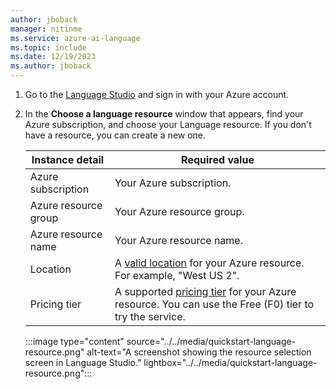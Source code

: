 ```yaml
---
author: jboback
manager: nitinme
ms.service: azure-ai-language
ms.topic: include
ms.date: 12/19/2023
ms.author: jboback
---
```




1. Go to the [Language Studio](https://aka.ms/languageStudio) and sign in with your Azure account. 

2. In the **Choose a language resource** window that appears, find your Azure subscription, and choose your Language resource. If you don't have a resource, you can create a new one.

    |Instance detail  |Required value  |
    |---------|---------|
    |Azure subscription | Your Azure subscription.           |
    |Azure resource group | Your Azure resource group. |
    |Azure resource name |  Your Azure resource name.        |
    |Location | A [valid location](../../service-limits.md#regional-availability) for your Azure resource. For example, "West US 2".       |
    |Pricing tier     | A supported [pricing tier](../../service-limits.md#language-resource-limits) for your Azure resource. You can use the Free (F0) tier to try the service.       |
    
    :::image type="content" source="../../media/quickstart-language-resource.png" alt-text="A screenshot showing the resource selection screen in Language Studio." lightbox="../../media/quickstart-language-resource.png":::
